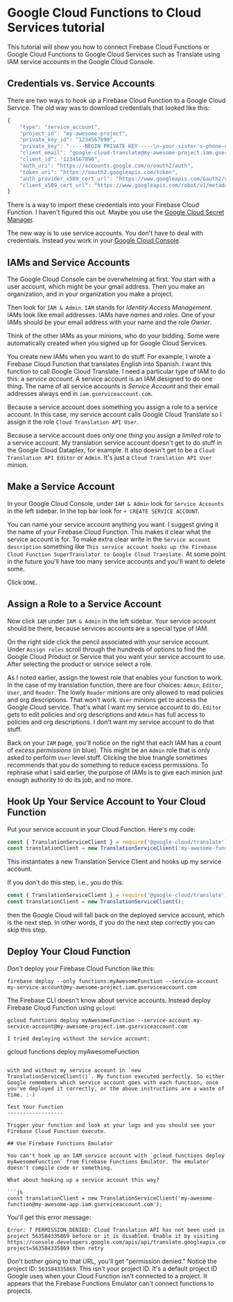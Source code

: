 # Google Cloud Functions to Cloud Services tutorial
This tutorial will show you how to connect Firebase Cloud Functions or Google Cloud Functions to Google Cloud Services such as Translate using IAM service accounts in the Google Cloud Console.

Credentials vs. Service Accounts
-------------------------------

There are two ways to hook up a Firebase Cloud Function to a Google Cloud Service. The old way was to download credentials that looked like this:

```js
{
    "type": "service_account",
    "project_id": "my-awesome-project",
    "private_key_id": "1234567890",
    "private_key": "-----BEGIN PRIVATE KEY-----\n-your-sister's-phone-number=\n-----END PRIVATE KEY-----\n",
    "client_email": "google-cloud-translate@my-awesome-project.iam.gserviceaccount.com",
    "client_id": "1234567890",
    "auth_uri": "https://accounts.google.com/o/oauth2/auth",
    "token_uri": "https://oauth2.googleapis.com/token",
    "auth_provider_x509_cert_url": "https://www.googleapis.com/oauth2/v1/certs",
    "client_x509_cert_url": "https://www.googleapis.com/robot/v1/metadata/x509/google-cloud-translate%40my-awesome-project.iam.gserviceaccount.com"
}
```

There is a way to import these credentials into your Firebase Cloud Function. I haven't figured this out. Maybe you use the [Google Cloud Secret Manager](https://cloud.google.com/secret-manager).

The new way is to use service accounts. You don't have to deal with credentials. Instead you work in your [Google Cloud Console](https://console.cloud.google.com/).

IAMs and Service Accounts
-------------------------

The Google Cloud Console can be overwhelming at first. You start with a user account, which might be your gmail address. Then you make an organization, and in your organization you make a project.

Then look for `IAM & Admin`. `IAM` stands for *Identity Access Management*. IAMs look like email addresses. IAMs have *names* and *roles*. One of your IAMs should be your email address with your name and the role *Owner*.

Think of the other IAMs as your minions, who do your bidding. Some were automatically created when you signed up for Google Cloud Services.

You create new IAMs when you want to do stuff. For example, I wrote a Firebase Cloud Function that translates English into Spanish. I want this function to call Google Cloud Translate. I need a particular type of IAM to do this: a *service account*. A service account is an IAM designed to do one thing. The name of all service accounts is *Service Account* and their email addresses always end in `iam.gserviceaccount.com`.

Because a service account does something you assign a role to a service account. In this case, my service account calls Google Cloud Translate so I assign it the role `Cloud Translation API User`.

Because a service account does *only one thing* you assign a *limited role* to a service account. My translation service account doesn't get to do stuff in the Google Cloud Dataplex, for example. It also doesn't get to be a `Cloud Translation API Editor` or `Admin`. It's just a `Cloud Translation API User` minion.

Make a Service Account
----------------------

In your Google Cloud Console, under `IAM & Admin` look for `Service Accounts` in the left sidebar. In the top bar look for `+ CREATE SERVICE ACCOUNT`. 

You can name your service account anything you want. I suggest giving it the name of your Firebase Cloud Function. This makes it clear what the service account is for. To make extra clear write in the `Service account description` something like `This service account hooks up the Firebase Cloud Function SuperTranslator to Google Cloud Translate.` At some point in the future you'll have too many service accounts and you'll want to delete some.

Click `DONE`.

Assign a Role to a Service Account
----------------------------------

Now click `IAM` under `IAM & Admin` in the left sidebar. Your service account should be there, because services accounts are a special type of IAM.

On the right side click the pencil associated with your service account. Under `Assign roles` scroll through the hundreds of options to find the Google Cloud Product or Service that you want your service account to use. After selecting the product or service select a role.

As I noted earlier, assign the lowest role that enables your function to work. In the case of my translation function, there are four choices: `Admin`, `Editor`, `User`, and `Reader`. The lowly `Reader` minions are only allowed to read policies and org descriptions. That won't work. `User` minions get to access the Google Cloud service. That's what I want my service account to do. `Editor` gets to edit policies and org descriptions and `Admin` has full access to policies and org descriptions. I don't want my service account to do that stuff.

Back on your `IAM` page, you'll notice on the right that each IAM has a count of *excess permissions* (in blue). This might be an `Admin` role that is only asked to perform `User` level stuff. Clicking the blue triangle sometimes recommends that you do something to reduce excess permissions. To rephrase what I said earlier, the purpose of IAMs is to give each minion just enough authority to do its job, and no more.

Hook Up Your Service Account to Your Cloud Function
------------------------------------------------------------
Put your service account in your Cloud Function. Here's my code:

```js
const { TranslationServiceClient } = require('@google-cloud/translate');
const translationClient = new TranslationServiceClient('my-awesome-function@my-awesome-app.iam.gserviceaccount.com');
```

This instantiates a new Translation Service Client and hooks up my service account.

If you don't do this step, i.e., you do this:

```js
const { TranslationServiceClient } = require('@google-cloud/translate');
const translationClient = new TranslationServiceClient();
```

then the Google Cloud will fall back on the deployed service account, which is the next step. In other words, if you do the next step correctly you can skip this step.

Deploy Your Cloud Function
--------------------------

*Don't* deploy your Firebase Cloud Function like this:

```
firebase deploy --only functions:myAwesomeFunction --service-account my-service-account@my-awesome-project.iam.gserviceaccount.com

```

The Firebase CLI doesn't know about service accounts. Instead deploy Firebase Cloud Function using `gcloud`:

```
gcloud functions deploy myAwesomeFunction --service-account my-service-account@my-awesome-project.iam.gserviceaccount.com

I tried deploying without the service account:

```
gcloud functions deploy myAwesomeFunction
```

with and without my service account in `new TranslationServiceClient()`. My function executed perfectly. So either Google remembers which service account goes with each function, once you've deployed it correctly, or the above instructions are a waste of time. :-)

Test Your Function
------------------

Trigger your function and look at your logs and you should see your Firebase Cloud Function execute.

## Use Firebase Functions Emulator

You can't hook up an IAM service account with `gcloud functions deploy myAwesomeFunction` from Firebase Functions Emulator. The emulator doesn't compile code or something.

What about hooking up a service account this way?

```js
const translationClient = new TranslationServiceClient('my-awesome-function@my-awesome-app.iam.gserviceaccount.com');
```

You'll get this error message:

```
Error: 7 PERMISSION_DENIED: Cloud Translation API has not been used in project 563584335869 before or it is disabled. Enable it by visiting https://console.developers.google.com/apis/api/translate.googleapis.com/overview?project=563584335869 then retry
```

Don't bother going to that URL, you'll get "permission denied." Notice the project ID: `563584335869`. This isn't your project ID. It's a default project ID Google uses when your Cloud Function isn't connected to a project. It appears that the Firebase Functions Emulator can't connect functions to projects.
